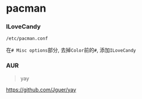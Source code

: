 # pacman

### ILoveCandy

`/etc/pacman.conf`

在`# Misc options`部分, 去掉`Color`前的`#`, 添加`ILoveCandy`

### AUR

> yay

https://github.com/Jguer/yay
